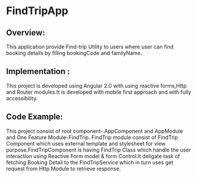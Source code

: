 # FindTripApp

## Overview:  
This application provide Find-trip Utility to users where user can find booking details
 by filling bookingCode and familyName.
 
## Implementation : 
This project is developed using Angular 2.0 with using reactive forms,Http and Router modules.It is developed with mobile  first approach 
 and with fully accessibility.

## Code Example: 
This project consist of root component- AppComponent and AppModule and One Feature Module-FindTrip.
FindTrip module consist of FindTrip Component which uses external template and stylesheet for view purpose.FindTripComponent is having FindTrip Class
which handle the user interaction using Reactive Form model & form Control.It deligate task of fetching Booking Detail to the FindTripService which in turn
uses get request from Http Module to retrieve response. 
